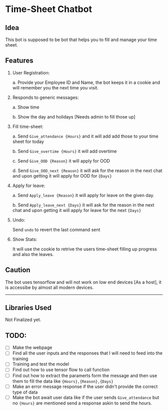 # Time-Sheet Chatbot

## Idea

This bot is supposed to be bot that helps you to fill and manage your time sheet.

## Features

1. User Registration:

    a. Provide your Employee ID and Name, the bot keeps it in a cookie and will remember you the next time you visit.

2. Responds to generic messages:

    a. Show time

    b. Show the day and holidays [Needs admin to fill those up]

3. Fill time-sheet:

    a. Send `Give_attendance {Hours}` and it will add add those to your time sheet for today

    b. Send `Give_overtime {Hours}` it will add overtime

    c. Send `Give_OOD {Reason}` it will apply for OOD

    d. Send `Give_OOD_next {Reason}` it will ask for the reason in the next chat and upon getting it will apply for OOD for `{Days}`

4. Apply for leave:

    a. Send `Apply_leave {Reason}` it will apply for leave on the given day.

    b. Send `Apply_leave_next {Days}` it will ask for the reason in the next chat and upon getting it will apply for leave for the next `{Days}`

5. Undo:

    Send `undo` to revert the last command sent

6. Show Stats:

    It will use the cookie to retrive the users time-sheet filling up progress and also the leaves.

## Caution

The bot uses tensorflow and will not work on low end devices [As a host], it is accessibe by almost all modern devices.

---

## Libraries Used

 Not Finalized yet.

## TODO:

- [ ] Make the webpage
- [ ] Find all the user inputs and the responses that I will need to feed into the training
- [ ] Training and test the model
- [ ] Find out how to use tensor flow to call function
- [ ] Find out how to extract the paramerts form the message and then use them to fill the data like `{Hours},{Reason},{Days}`
- [ ] Make an error message response if the user didn't provide the correct type of data
- [ ] Make the bot await user data like if the user sends `Give_attendance` but no `{Hours}` are mentioned send a response askin to send the hours.
